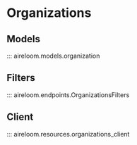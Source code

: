 # Organizations


## Models

::: aireloom.models.organization

## Filters

::: aireloom.endpoints.OrganizationsFilters

## Client

::: aireloom.resources.organizations_client
